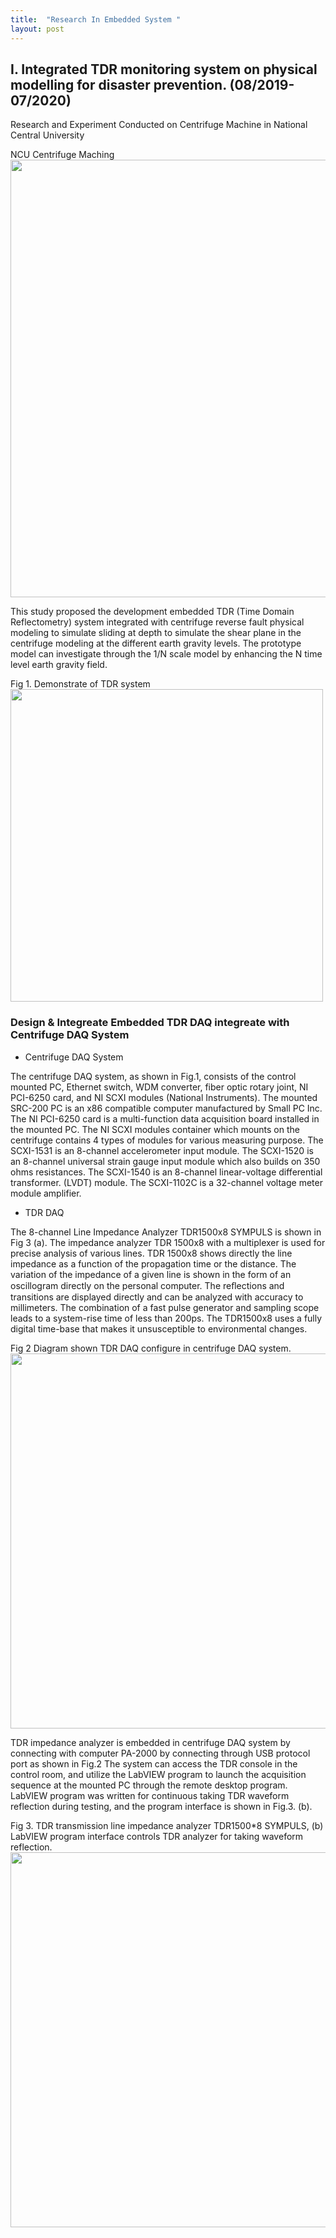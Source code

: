 ```yaml
---
title:  "Research In Embedded System "
layout: post
---
```



## I. Integrated TDR monitoring system on physical modelling for disaster prevention. (08/2019-07/2020) 

Research and Experiment Conducted on Centrifuge Machine in National Central University 

NCU Centrifuge Maching
<img src= "https://github.com/Nhiem/tran.github.io/blob/master/_posts/IMGP8079.JPG" width="700" /> 
                                                                                                
This study proposed the development embedded TDR (Time Domain Reflectometry) system integrated with centrifuge reverse fault physical modeling to simulate sliding at depth to simulate the shear plane in the centrifuge modeling at the different earth gravity levels. 
The prototype model can investigate through the 1/N scale model by enhancing the N time level earth gravity field. 

Fig 1. Demonstrate of TDR system 
<img src= "https://github.com/Nhiem/tran.github.io/blob/master/_posts/TDR_System.png" width="500" /> 


### Design & Integreate Embedded TDR DAQ integreate with Centrifuge DAQ System

+	Centrifuge DAQ System

The centrifuge DAQ system, as shown in Fig.1, consists of the control mounted PC, Ethernet switch, WDM converter, fiber optic rotary joint, NI PCI-6250 card, and NI SCXI modules (National Instruments). The mounted SRC-200 PC is an x86 compatible computer manufactured by Small PC Inc. The NI PCI-6250 card is a multi-function data acquisition board installed in the mounted PC. The NI SCXI modules container which mounts on the centrifuge contains 4 types of modules for various measuring purpose. The SCXI-1531 is an 8-channel accelerometer input module. The SCXI-1520 is an 8-channel universal strain gauge input module which also builds on 350 ohms resistances. The SCXI-1540 is an 8-channel linear-voltage differential transformer. (LVDT) module. The SCXI-1102C is a 32-channel voltage meter module amplifier. 

+ TDR DAQ	

The 8-channel Line Impedance Analyzer TDR1500x8 SYMPULS is shown in Fig 3 (a). The impedance analyzer TDR 1500x8 with a multiplexer is used for precise analysis of various lines. TDR 1500x8 shows directly the line impedance as a function of the propagation time or the distance. The variation of the impedance of a given line is shown in the form of an oscillogram directly on the personal computer. The reﬂections and transitions are displayed directly and can be analyzed with accuracy to millimeters. The combination of a fast pulse generator and sampling scope leads to a system-rise time of less than 200ps. The TDR1500x8 uses a fully digital time-base that makes it unsusceptible to environmental changes.

Fig 2 Diagram shown TDR DAQ configure in centrifuge DAQ system.
<img src= "https://github.com/Nhiem/tran.github.io/blob/master/_posts/centrifuge_researhc.png" width="600" /> 
   

TDR impedance analyzer is embedded in centrifuge DAQ system by connecting with computer PA-2000 by connecting through USB protocol port as shown in Fig.2 The system can access the TDR console in the control room, and utilize the LabVIEW program to launch the acquisition sequence at the mounted PC through the remote desktop program. LabVIEW program was written for continuous taking TDR waveform reflection during testing, and the program interface is shown in Fig.3. (b).
                                    

Fig 3. TDR transmission line impedance analyzer TDR1500*8 SYMPULS, (b) LabVIEW program interface controls TDR analyzer for taking waveform reflection.
<img src= "https://github.com/Nhiem/tran.github.io/blob/master/_posts/LabVIEW_program.jpg" width="600" /> 
   
                                                                                                


